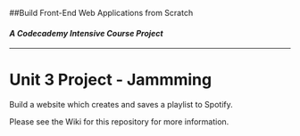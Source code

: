 
##Build Front-End Web Applications from Scratch

#### <em>A Codecademy Intensive Course Project</em>

***

# Unit 3 Project - Jammming

Build a website which creates and saves  a playlist to Spotify.

Please see the Wiki for this repository for more information.